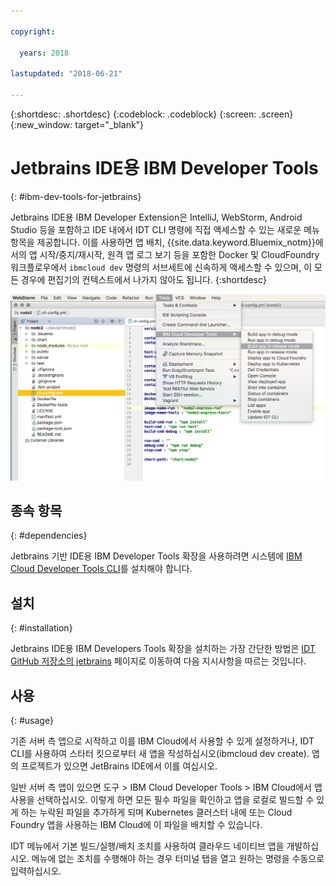 ```yaml
---

copyright:

  years: 2018

lastupdated: "2018-06-21"

---
```


{:shortdesc: .shortdesc}
{:codeblock: .codeblock}
{:screen: .screen}
{:new_window: target="_blank"}

# Jetbrains IDE용 IBM Developer Tools
{: #ibm-dev-tools-for-jetbrains}

Jetbrains IDE용 IBM Developer Extension은 IntelliJ, WebStorm, Android Studio 등을 포함하고 IDE 내에서 IDT CLI 명령에 직접 액세스할 수 있는 새로운 메뉴 항목을 제공합니다. 이를 사용하면 앱 배치, {{site.data.keyword.Bluemix_notm}}에서의 앱 시작/중지/재시작, 원격 앱 로그 보기 등을 포함한 Docker 및 CloudFoundry 워크플로우에서 `ibmcloud dev` 명령의 서브세트에 신속하게 액세스할 수 있으며, 이 모든 경우에 편집기의 컨텍스트에서 나가지 않아도 됩니다.
{:shortdesc}

![WebStorm IDE에서 실행되는 IBM Developer Tools의 화면 캡처](jetbrains.png "WebStorm IDE에서 실행되는 IDT 메뉴의 예")

## 종속 항목
{: #dependencies}

Jetbrains 기반 IDE용 IBM Developer Tools 확장을 사용하려면 시스템에 [IBM Cloud Developer Tools CLI](index.html)를 설치해야 합니다.

## 설치
{: #installation}

Jetbrains IDE용 IBM Developers Tools 확장을 설치하는 가장 간단한 방법은 [IDT GitHub 저장소의 jetbrains](https://github.com/IBM-Cloud/ibm-cloud-developer-tools/tree/master/jetbrains) 페이지로 이동하여 다음 지시사항을 따르는 것입니다.

## 사용
{: #usage}

기존 서버 측 앱으로 시작하고 이를 IBM Cloud에서 사용할 수 있게 설정하거나, IDT CLI를 사용하여 스타터 킷으로부터 새 앱을 작성하십시오(ibmcloud dev create). 앱의 프로젝트가 있으면 JetBrains IDE에서 이를 여십시오.

일반 서버 측 앱이 있으면 도구 > IBM Cloud Developer Tools > IBM Cloud에서 앱 사용을 선택하십시오. 이렇게 하면 모든 필수 파일을 확인하고 앱을 로컬로 빌드할 수 있게 하는 누락된 파일을 추가하게 되며 Kubernetes 클러스터 내에 또는 Cloud Foundry 앱을 사용하는 IBM Cloud에 이 파일을 배치할 수 있습니다.

IDT 메뉴에서 기본 빌드/실행/배치 조치를 사용하여 클라우드 네이티브 앱을 개발하십시오. 메뉴에 없는 조치를 수행해야 하는 경우 터미널 탭을 열고 원하는 명령을 수동으로 입력하십시오.
